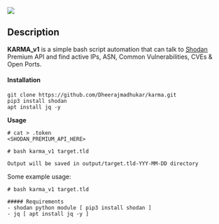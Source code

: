 <a href="https://www.buymeacoffee.com/medheeraj"><img src="https://img.buymeacoffee.com/button-api/?text=Buy me a beer&emoji=🍺&slug=medheeraj&button_colour=FFDD00&font_colour=000000&font_family=Cookie&outline_colour=000000&coffee_colour=ffffff"></a>

## Description
**KARMA_v1**
is a simple bash script automation that can talk to [Shodan](https://shodan.io) Premium API and find active IPs, ASN, Common Vulnerabilities, CVEs &amp; Open Ports.

#### Installation

```shell
git clone https://github.com/Dheerajmadhukar/karma.git
pip3 install shodan
apt install jq -y
````

**Usage**
```
# cat > .token
<SHODAN_PREMIUM_API_HERE>

# bash karma_v1 target.tld

Output will be saved in output/target.tld-YYY-MM-DD directory
```

Some example usage:

```shell
# bash karma_v1 target.tld

##### Requirements
- shodan python module [ pip3 install shodan ]
- jq [ apt install jq -y ]
